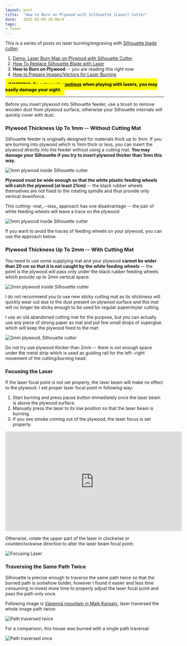 ```yaml
---
layout: post
title:  "How to Burn on Plywood with Silhouette (Laser) Cutter"
date:   2015-03-09 20:00:0
tags:
- laser
---
```


This is a series of posts on laser burning/engraving with [Silhouette blade cutter](http://www.silhouetteamerica.com/shop):

1. [Demo: Laser Burn Map on Plywood with Silhouette Cutter]({{site.baseurl}}/2015/02/22/burning-map-on-plywood-with-silhouette-cutter.html)
2. [How To Replace Silhouette Blade with Laser]({{site.baseurl}}/2015/03/02/how-to-replace-silhouette-blade-with-laser.html)
3. __How to Burn on Plywood__ -- you are reading this right now
4. [How to Prepare Images/Vectors for Laser Burning]({{site.baseurl}}/2015/03/22/how-to-prepare-images-for-laser-burning.html)

<span style=" background-color: yellow; padding: 10px; font-weight: 800 !important"> WARNING: [Be extremely cautious](http://www.laserpointersafety.com/laser-hazards_head-eyes/laser-hazards_head-eyes.html) when playing with lasers, you may easily damage your sight.</span>

------------

Before you insert plywood into Silhouette feeder, use a brush to remove wooden dust from plywood surface, otherwise your Silhouette internals will quickly cover with dust.

### Plywood Thickness Up To 1mm -- Without Cutting Mat

Silhouette feeder is originally designed for materials thick up to 1mm. If you are burning into plywood which is 1mm thick or less, you can insert the plywood directly into the feeder without using a cutting mat. __You may damage your Silhouette if you try to insert plywood thicker than 1mm this way.__

![1mm plywood inside Silhouette cutter]({{site.baseurl}}/images/plywood-laser-01.jpg "1mm plywood inside Silhouette cutter")


__Plywood must be wide enough so that the white plastic feeding wheels will catch the plywood (at least 21cm)__ -- the black rubber wheels themselves are not fixed to the rotating spindle and thus provide only vertical downforce.

This cutting--mat_--less_ approach has one disadvantage -- the pair of white feeding wheels will leave a trace on the plywood:

![1mm plywood inside Silhouette cutter]({{site.baseurl}}/images/plywood-laser-02.jpg "1mm plywood inside Silhouette cutter")

If you want to avoid the traces of feeding wheels on your plywood, you can use the approach below.

### Plywood Thickness Up To 2mm -- With Cutting Mat

You need to use some supplying mat and your plywood __cannot be wider than 20 cm so that it is not caught by the white feeding wheels__ -- the point is the plywood will pass only under the black rubber feeding wheels which provide up to 2mm vertical space:

![2mm plywood inside Silhouette cutter]({{site.baseurl}}/images/plywood-laser-03.jpg "2mm plywood inside Silhouette cutter")

I do not recommend you to use new sticky cutting mat as its stickiness will quickly wear out due to the dust present on plywood surface and this mat will no longer be sticky enough to be used for regular paper/mylar cutting.

I use an old abandoned cutting mat for the purpose, but you can actually use any piece of strong paper as mat and put few small drops of superglue which will keep the plywood fixed to the mat:

![2mm plywood, Silhouette cutter]({{site.baseurl}}/images/plywood-laser-04.jpg "2mm plywood, Silhouette cutter")

Do not try use plywood thicker than 2mm -- there is not enough space under the metal strip which is used as guiding rail for the left--right movement of the cutting/burning head. 

### Focusing the Laser

If the laser focal point is not set properly, the laser beam will make no effect to the plywood.
I set proper laser focal point in following way:

1. Start burning and press pause button immediately once the laser beam is above the plywood surface.
2. Manually press the laser to its _low_ position so that the laser beam is burning.
3. If you see smoke coming out of the plywood, the laser focus is set properly: 

<iframe width="560" height="315" src="https://www.youtube.com/embed/ACFGVa-5SZM" frameborder="0" allowfullscreen></iframe> 

Otherwise, rotate the upper part of the laser in clockwise or counterclockwise direction to alter the laser beam focal point:

![Focusing Laser]({{site.baseurl}}/images/laser-wiring-02.jpg "Focusing Laser")

### Traversing the Same Path Twice

Silhouette is precise enough to traverse the same path twice so that the burned path is somehow bolder, however I found it easier and less time consuming to invest more time to properly adjust the laser focal point and pass the path only once.

Following image is [Vápenná mountain in Malé Karpaty](http://goo.gl/SXC2AJ), laser traversed the whole image path twice:

![Path traversed twice]({{site.baseurl}}/images/plywood-laser-05.jpg "Path traversed twice")

For a comparison, this house was burned with a single path traversal:

![Path traversed once]({{site.baseurl}}/images/plywood-laser-06.jpg "Path traversed once")
